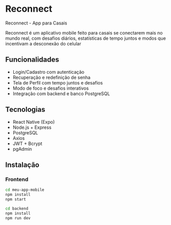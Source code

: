 # Reconnect

Reconnect - App para Casais

Reconnect é um aplicativo mobile feito para casais se conectarem mais no mundo real, com desafios diários, estatísticas de tempo juntos e modos que incentivam a desconexão do celular

## Funcionalidades

- Login/Cadastro com autenticação
- Recuperação e redefinição de senha
- Tela de Perfil com tempo juntos e desafios
- Modo de foco e desafios interativos
- Integração com backend e banco PostgreSQL

## Tecnologias

- React Native (Expo)
- Node.js + Express
- PostgreSQL
- Axios
- JWT + Bcrypt
- pgAdmin

## Instalação

### Frontend
```bash
cd meu-app-mobile
npm install
npm start

cd backend
npm install
npm run dev
